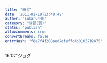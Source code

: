 ```yaml
---
title: "練習"
date: '2011-01-19T23:48:49'
author: "subaru44k"
category: "練習(弱)"
status: "publish"
allowComments: true
convertBreaks: false
entryHash: "f8e7f4f208aed7afaffd4b01057b2475"
---
```

16'02"ジョグ
